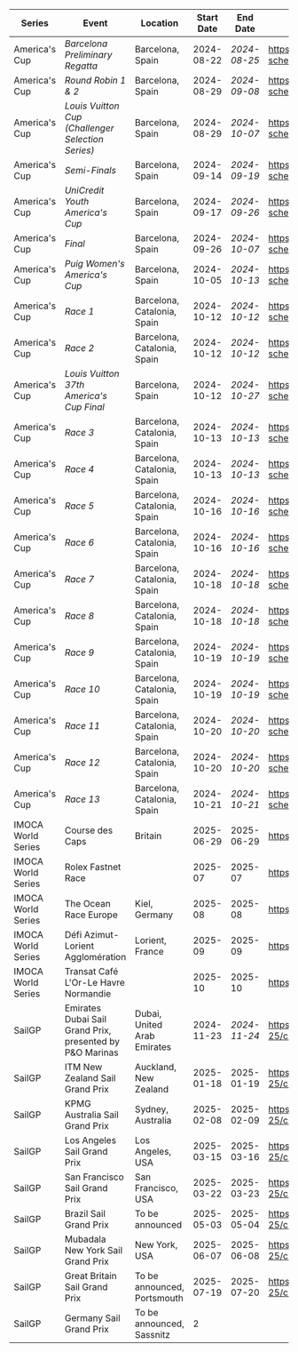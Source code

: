 | Series | Event | Location | Start Date | End Date | URL |
|---|---|---|---|---|---|
| America's Cup | *Barcelona Preliminary Regatta* | Barcelona, Spain | 2024-08-22 | *2024-08-25* | https://www.americascup.com/en/ac37-schedule |
| America's Cup | *Round Robin 1 & 2* | Barcelona, Spain | 2024-08-29 | *2024-09-08* | https://www.americascup.com/en/ac37-schedule |
| America's Cup | *Louis Vuitton Cup (Challenger Selection Series)* | Barcelona, Spain | 2024-08-29 | *2024-10-07* | https://www.americascup.com/en/ac37-schedule |
| America's Cup | *Semi-Finals* | Barcelona, Spain | 2024-09-14 | *2024-09-19* | https://www.americascup.com/en/ac37-schedule |
| America's Cup | *UniCredit Youth America's Cup* | Barcelona, Spain | 2024-09-17 | *2024-09-26* | https://www.americascup.com/en/ac37-schedule |
| America's Cup | *Final* | Barcelona, Spain | 2024-09-26 | *2024-10-07* | https://www.americascup.com/en/ac37-schedule |
| America's Cup | *Puig Women's America's Cup* | Barcelona, Spain | 2024-10-05 | *2024-10-13* | https://www.americascup.com/en/ac37-schedule |
| America's Cup | *Race 1* | Barcelona, Catalonia, Spain | 2024-10-12 | *2024-10-12* | https://www.americascup.com/en/ac37-schedule |
| America's Cup | *Race 2* | Barcelona, Catalonia, Spain | 2024-10-12 | *2024-10-12* | https://www.americascup.com/en/ac37-schedule |
| America's Cup | *Louis Vuitton 37th America's Cup Final* | Barcelona, Spain | 2024-10-12 | *2024-10-27* | https://www.americascup.com/en/ac37-schedule |
| America's Cup | *Race 3* | Barcelona, Catalonia, Spain | 2024-10-13 | *2024-10-13* | https://www.americascup.com/en/ac37-schedule |
| America's Cup | *Race 4* | Barcelona, Catalonia, Spain | 2024-10-13 | *2024-10-13* | https://www.americascup.com/en/ac37-schedule |
| America's Cup | *Race 5* | Barcelona, Catalonia, Spain | 2024-10-16 | *2024-10-16* | https://www.americascup.com/en/ac37-schedule |
| America's Cup | *Race 6* | Barcelona, Catalonia, Spain | 2024-10-16 | *2024-10-16* | https://www.americascup.com/en/ac37-schedule |
| America's Cup | *Race 7* | Barcelona, Catalonia, Spain | 2024-10-18 | *2024-10-18* | https://www.americascup.com/en/ac37-schedule |
| America's Cup | *Race 8* | Barcelona, Catalonia, Spain | 2024-10-18 | *2024-10-18* | https://www.americascup.com/en/ac37-schedule |
| America's Cup | *Race 9* | Barcelona, Catalonia, Spain | 2024-10-19 | *2024-10-19* | https://www.americascup.com/en/ac37-schedule |
| America's Cup | *Race 10* | Barcelona, Catalonia, Spain | 2024-10-19 | *2024-10-19* | https://www.americascup.com/en/ac37-schedule |
| America's Cup | *Race 11* | Barcelona, Catalonia, Spain | 2024-10-20 | *2024-10-20* | https://www.americascup.com/en/ac37-schedule |
| America's Cup | *Race 12* | Barcelona, Catalonia, Spain | 2024-10-20 | *2024-10-20* | https://www.americascup.com/en/ac37-schedule |
| America's Cup | *Race 13* | Barcelona, Catalonia, Spain | 2024-10-21 | *2024-10-21* | https://www.americascup.com/en/ac37-schedule |
| IMOCA World Series | Course des Caps | Britain | 2025-06-29 | 2025-06-29 | https://www.imoca |
| IMOCA World Series | Rolex Fastnet Race |  | 2025-07 | 2025-07 | https://www.imoca |
| IMOCA World Series | The Ocean Race Europe | Kiel, Germany | 2025-08 | 2025-08 | https://www.imoca |
| IMOCA World Series | Défi Azimut-Lorient Agglomération | Lorient, France | 2025-09 | 2025-09 | https://www.imoca |
| IMOCA World Series | Transat Café L'Or-Le Havre Normandie |  | 2025-10 | 2025-10 | https://www.imoca |
| SailGP | Emirates Dubai Sail Grand Prix, presented by P&O Marinas | Dubai, United Arab Emirates | 2024-11-23 | *2024-11-24* | https://sailgp.com/general/24-25/calendar |
| SailGP | ITM New Zealand Sail Grand Prix | Auckland, New Zealand | 2025-01-18 | 2025-01-19 | https://sailgp.com/general/24-25/calendar |
| SailGP | KPMG Australia Sail Grand Prix | Sydney, Australia | 2025-02-08 | 2025-02-09 | https://sailgp.com/general/24-25/calendar |
| SailGP | Los Angeles Sail Grand Prix | Los Angeles, USA | 2025-03-15 | 2025-03-16 | https://sailgp.com/general/24-25/calendar |
| SailGP | San Francisco Sail Grand Prix | San Francisco, USA | 2025-03-22 | 2025-03-23 | https://sailgp.com/general/24-25/calendar |
| SailGP | Brazil Sail Grand Prix | To be announced | 2025-05-03 | 2025-05-04 | https://sailgp.com/general/24-25/calendar |
| SailGP | Mubadala New York Sail Grand Prix | New York, USA | 2025-06-07 | 2025-06-08 | https://sailgp.com/general/24-25/calendar |
| SailGP | Great Britain Sail Grand Prix | To be announced, Portsmouth | 2025-07-19 | 2025-07-20 | https://sailgp.com/general/24-25/calendar |
| SailGP | Germany Sail Grand Prix | To be announced, Sassnitz | 2
